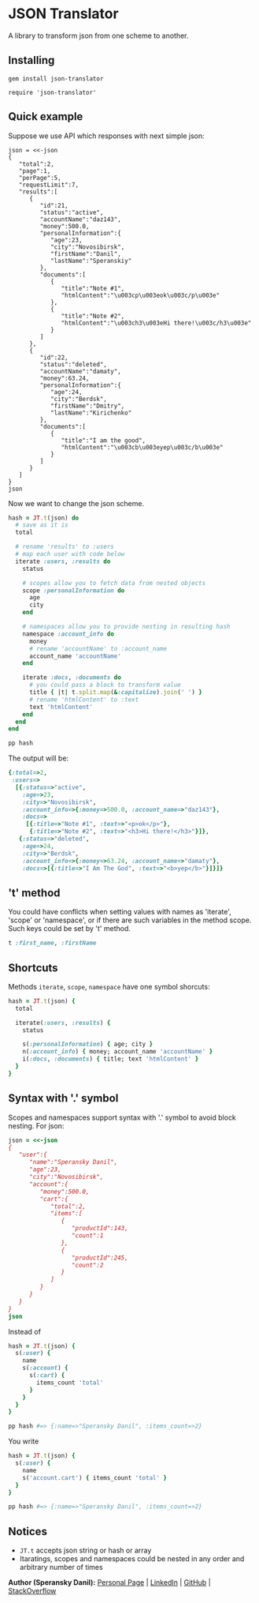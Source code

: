 # JSON Translator

A library to transform json from one scheme to another.

## Installing

    gem install json-translator

    require 'json-translator'

## Quick example

Suppose we use API which responses with next simple json:

    json = <<-json
    {
       "total":2,
       "page":1,
       "perPage":5,
       "requestLimit":7,
       "results":[
          {
             "id":21,
             "status":"active",
             "accountName":"daz143",
             "money":500.0,
             "personalInformation":{
                "age":23,
                "city":"Novosibirsk",
                "firstName":"Danil",
                "lastName":"Speranskiy"
             },
             "documents":[
                {
                   "title":"Note #1",
                   "htmlContent":"\u003cp\u003eok\u003c/p\u003e"
                },
                {
                   "title":"Note #2",
                   "htmlContent":"\u003ch3\u003eHi there!\u003c/h3\u003e"
                }
             ]
          },
          {
             "id":22,
             "status":"deleted",
             "accountName":"damaty",
             "money":63.24,
             "personalInformation":{
                "age":24,
                "city":"Berdsk",
                "firstName":"Dmitry",
                "lastName":"Kirichenko"
             },
             "documents":[
                {
                   "title":"I am the good",
                   "htmlContent":"\u003cb\u003eyep\u003c/b\u003e"
                }
             ]
          }
       ]
    }
    json

Now we want to change the json scheme.

```ruby
hash = JT.t(json) do
  # save as it is
  total

  # rename 'results' to :users
  # map each user with code below
  iterate :users, :results do
    status

    # scopes allow you to fetch data from nested objects
    scope :personalInformation do
      age
      city
    end

    # namespaces allow you to provide nesting in resulting hash
    namespace :account_info do
      money
      # rename 'accountName' to :account_name
      account_name 'accountName'
    end

    iterate :docs, :documents do
      # you could pass a block to transform value
      title { |t| t.split.map(&:capitalize).join(' ') }
      # rename 'htmlContent' to :text
      text 'htmlContent'
    end
  end
end

pp hash
```

The output will be:

```ruby
{:total=>2,
 :users=>
  [{:status=>"active",
    :age=>23,
    :city=>"Novosibirsk",
    :account_info=>{:money=>500.0, :account_name=>"daz143"},
    :docs=>
     [{:title=>"Note #1", :text=>"<p>ok</p>"},
      {:title=>"Note #2", :text=>"<h3>Hi there!</h3>"}]},
   {:status=>"deleted",
    :age=>24,
    :city=>"Berdsk",
    :account_info=>{:money=>63.24, :account_name=>"damaty"},
    :docs=>[{:title=>"I Am The God", :text=>"<b>yep</b>"}]}]}
```

## 't' method

You could have conflicts when setting values with names as 'iterate', 'scope' or 'namespace',
or if there are such variables in the method scope. Such keys could be set by 't' method.

```ruby
t :first_name, :firstName
```

## Shortcuts

Methods `iterate`, `scope`, `namespace` have one symbol shorcuts:

```ruby
hash = JT.t(json) {
  total

  iterate(:users, :results) {
    status

    s(:personalInformation) { age; city }
    n(:account_info) { money; account_name 'accountName' }
    i(:docs, :documents) { title; text 'htmlContent' }
  }
}
```

## Syntax with '.' symbol

Scopes and namespaces support syntax with '.' symbol to avoid block nesting.
For json:

```ruby
json = <<-json
{
   "user":{
      "name":"Speransky Danil",
      "age":23,
      "city":"Novosibirsk",
      "account":{
         "money":500.0,
         "cart":{
            "total":2,
            "items":[
               {
                  "productId":143,
                  "count":1
               },
               {
                  "productId":245,
                  "count":2
               }
            ]
         }
      }
   }
}
json
```

Instead of

```ruby
hash = JT.t(json) {
  s(:user) {
    name
    s(:account) {
      s(:cart) {
        items_count 'total'
      }
    }
  }
}

pp hash #=> {:name=>"Speransky Danil", :items_count=>2}
```

You write

```ruby
hash = JT.t(json) {
  s(:user) {
    name
    s('account.cart') { items_count 'total' }
  }
}

pp hash #=> {:name=>"Speransky Danil", :items_count=>2}
```

## Notices

* `JT.t` accepts json string or hash or array
* Itaratings, scopes and namespaces could be nested in any order and arbitrary number of times

**Author (Speransky Danil):**
[Personal Page](http://dsperansky.info) |
[LinkedIn](http://ru.linkedin.com/in/speranskydanil/en) |
[GitHub](https://github.com/speranskydanil?tab=repositories) |
[StackOverflow](http://stackoverflow.com/users/1550807/speransky-danil)

